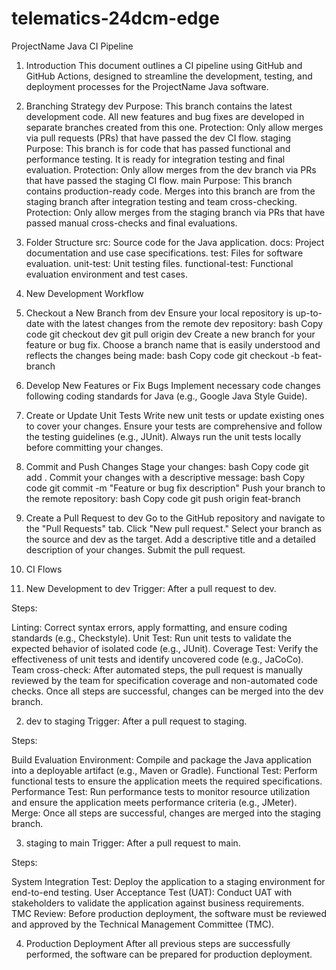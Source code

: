 # telematics-24dcm-edge

ProjectName Java CI Pipeline
1. Introduction
This document outlines a CI pipeline using GitHub and GitHub Actions, designed to streamline the development, testing, and deployment processes for the ProjectName Java software.

2. Branching Strategy
dev
Purpose: This branch contains the latest development code. All new features and bug fixes are developed in separate branches created from this one.
Protection: Only allow merges via pull requests (PRs) that have passed the dev CI flow.
staging
Purpose: This branch is for code that has passed functional and performance testing. It is ready for integration testing and final evaluation.
Protection: Only allow merges from the dev branch via PRs that have passed the staging CI flow.
main
Purpose: This branch contains production-ready code. Merges into this branch are from the staging branch after integration testing and team cross-checking.
Protection: Only allow merges from the staging branch via PRs that have passed manual cross-checks and final evaluations.
3. Folder Structure
src: Source code for the Java application.
docs: Project documentation and use case specifications.
test: Files for software evaluation.
unit-test: Unit testing files.
functional-test: Functional evaluation environment and test cases.
4. New Development Workflow
1. Checkout a New Branch from dev
Ensure your local repository is up-to-date with the latest changes from the remote dev repository:
bash
Copy code
git checkout dev
git pull origin dev
Create a new branch for your feature or bug fix. Choose a branch name that is easily understood and reflects the changes being made:
bash
Copy code
git checkout -b feat-branch
2. Develop New Features or Fix Bugs
Implement necessary code changes following coding standards for Java (e.g., Google Java Style Guide).
3. Create or Update Unit Tests
Write new unit tests or update existing ones to cover your changes. Ensure your tests are comprehensive and follow the testing guidelines (e.g., JUnit). Always run the unit tests locally before committing your changes.
4. Commit and Push Changes
Stage your changes:
bash
Copy code
git add .
Commit your changes with a descriptive message:
bash
Copy code
git commit -m "Feature or bug fix description"
Push your branch to the remote repository:
bash
Copy code
git push origin feat-branch
5. Create a Pull Request to dev
Go to the GitHub repository and navigate to the "Pull Requests" tab. Click "New pull request." Select your branch as the source and dev as the target. Add a descriptive title and a detailed description of your changes. Submit the pull request.
5. CI Flows
1. New Development to dev
Trigger: After a pull request to dev.

Steps:

Linting: Correct syntax errors, apply formatting, and ensure coding standards (e.g., Checkstyle).
Unit Test: Run unit tests to validate the expected behavior of isolated code (e.g., JUnit).
Coverage Test: Verify the effectiveness of unit tests and identify uncovered code (e.g., JaCoCo).
Team cross-check: After automated steps, the pull request is manually reviewed by the team for specification coverage and non-automated code checks. Once all steps are successful, changes can be merged into the dev branch.

2. dev to staging
Trigger: After a pull request to staging.

Steps:

Build Evaluation Environment: Compile and package the Java application into a deployable artifact (e.g., Maven or Gradle).
Functional Test: Perform functional tests to ensure the application meets the required specifications.
Performance Test: Run performance tests to monitor resource utilization and ensure the application meets performance criteria (e.g., JMeter).
Merge: Once all steps are successful, changes are merged into the staging branch.

3. staging to main
Trigger: After a pull request to main.

Steps:

System Integration Test: Deploy the application to a staging environment for end-to-end testing.
User Acceptance Test (UAT): Conduct UAT with stakeholders to validate the application against business requirements.
TMC Review: Before production deployment, the software must be reviewed and approved by the Technical Management Committee (TMC).

4. Production Deployment
After all previous steps are successfully performed, the software can be prepared for production deployment.
